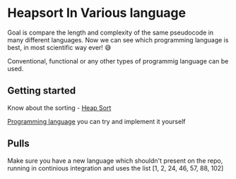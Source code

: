 # Heapsort In Various language

Goal is compare the length and complexity of the same pseudocode in many different languages.
Now we can see which programming language is best, in most scientific way ever! 😅 

Conventional, functional or any other types of programmig language can be used.

## Getting started 

Know about the sorting - [Heap Sort](https://en.wikipedia.org/wiki/Heapsort)

[Programming language](https://lamfo-unb.github.io/2019/04/21/Sorting-algorithms/) you can try and implement it yourself

## Pulls 

Make sure you have a new language which shouldn't present on the repo, running in continious integration and uses the list [1, 2, 24, 46, 57, 88, 102]
